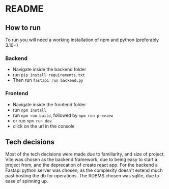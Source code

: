 # README
## How to run
To run you will need a working installation of npm and python (preferably 3.10+)

### Backend
- Navigate inside the backend folder
- run ``pip install requirements.txt``
- Then run ``fastapi run backend.py``

### Frontend
- Navigate inside the frontend folder
- run ``npm install``
- run ``npm run build``, followed by ``npm run preview``
- or run ``npm run dev``
- click on the url in the console

## Tech decisions
Most of the tech decisions were made due to familiarity, and size of project. Vite was chosen as the backend framework, due to being easy to start a project from, and the deprecation of create react app. For the backend a Fastapi python server was chosen, as the complexity doesn't extend much past hosting the db for operations. The RDBMS chosen was sqlite, due to ease of spinning up.